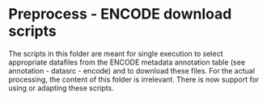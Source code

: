 # Preprocess - ENCODE download scripts

The scripts in this folder are meant for single execution to select appropriate datafiles from the ENCODE metadata annotation table (see annotation - datasrc - encode) and to download these files. For the actual processing, the content of this folder is irrelevant.
There is now support for using or adapting these scripts.